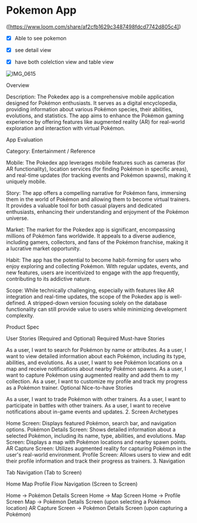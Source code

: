 # Pokemon App
([https://www.loom.com/share/af2cfb1629c3487498fdcd7742d805c4])

- [x] Able to see pokemon
- [x] see detail view
- [x] have both colelction view and table view


![IMG_0615](https://github.com/Anas10202/Capstone-Submission/assets/77549785/3ecc4bfa-0393-4bf0-91f1-b0c72e5ae725)

Overview

Description: The Pokedex app is a comprehensive mobile application designed for Pokémon enthusiasts. It serves as a digital encyclopedia, providing information about various Pokémon species, their abilities, evolutions, and statistics. The app aims to enhance the Pokémon gaming experience by offering features like augmented reality (AR) for real-world exploration and interaction with virtual Pokémon.

App Evaluation

Category: Entertainment / Reference

Mobile: The Pokedex app leverages mobile features such as cameras (for AR functionality), location services (for finding Pokémon in specific areas), and real-time updates (for tracking events and Pokémon spawns), making it uniquely mobile.

Story: The app offers a compelling narrative for Pokémon fans, immersing them in the world of Pokémon and allowing them to become virtual trainers. It provides a valuable tool for both casual players and dedicated enthusiasts, enhancing their understanding and enjoyment of the Pokémon universe.

Market: The market for the Pokedex app is significant, encompassing millions of Pokémon fans worldwide. It appeals to a diverse audience, including gamers, collectors, and fans of the Pokémon franchise, making it a lucrative market opportunity.

Habit: The app has the potential to become habit-forming for users who enjoy exploring and collecting Pokémon. With regular updates, events, and new features, users are incentivized to engage with the app frequently, contributing to its addictive nature.

Scope: While technically challenging, especially with features like AR integration and real-time updates, the scope of the Pokedex app is well-defined. A stripped-down version focusing solely on the database functionality can still provide value to users while minimizing development complexity.

Product Spec

User Stories (Required and Optional)
Required Must-have Stories

As a user, I want to search for Pokémon by name or attributes.
As a user, I want to view detailed information about each Pokémon, including its type, abilities, and evolutions.
As a user, I want to see Pokémon locations on a map and receive notifications about nearby Pokémon spawns.
As a user, I want to capture Pokémon using augmented reality and add them to my collection.
As a user, I want to customize my profile and track my progress as a Pokémon trainer.
Optional Nice-to-have Stories

As a user, I want to trade Pokémon with other trainers.
As a user, I want to participate in battles with other trainers.
As a user, I want to receive notifications about in-game events and updates.
2. Screen Archetypes

Home Screen: Displays featured Pokémon, search bar, and navigation options.
Pokémon Details Screen: Shows detailed information about a selected Pokémon, including its name, type, abilities, and evolutions.
Map Screen: Displays a map with Pokémon locations and nearby spawn points.
AR Capture Screen: Utilizes augmented reality for capturing Pokémon in the user's real-world environment.
Profile Screen: Allows users to view and edit their profile information and track their progress as trainers.
3. Navigation

Tab Navigation (Tab to Screen)

Home
Map
Profile
Flow Navigation (Screen to Screen)

Home -> Pokémon Details Screen
Home -> Map Screen
Home -> Profile Screen
Map -> Pokémon Details Screen (upon selecting a Pokémon location)
AR Capture Screen -> Pokémon Details Screen (upon capturing a Pokémon)
